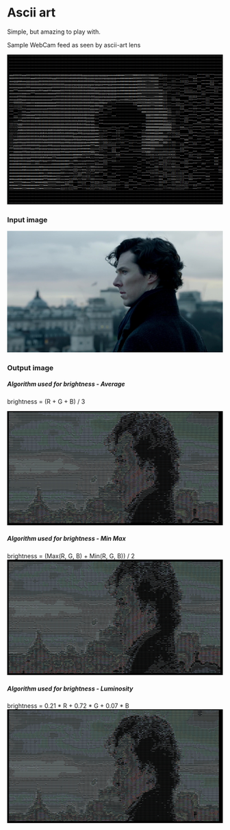 # Ascii art

Simple, but amazing to play with.

Sample WebCam feed as seen by ascii-art lens

![Input Image](ascii-art.gif)


### Input image
![Input Image](input.jpg)

### Output image
##### Algorithm used for brightness - Average
brightness = (R + G + B) / 3

![Avg output](output_avg.jpg)

##### Algorithm used for brightness - Min Max
brightness = (Max(R, G, B) + Min(R, G, B)) / 2
![Avg output](output_min_max.jpg)


##### Algorithm used for brightness - Luminosity
brightness = 0.21 * R + 0.72 * G + 0.07 * B
![Avg output](output_luminosity.jpg)
